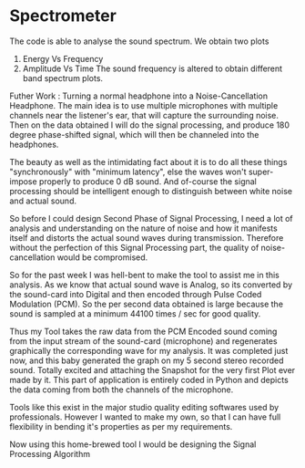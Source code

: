 # Spectrometer

The code is able to analyse the sound spectrum.
We obtain two plots
1. Energy Vs Frequency
2. Amplitude Vs Time
The sound frequency is altered to obtain different band spectrum plots.




Futher Work :
Turning a normal headphone into a Noise-Cancellation Headphone.
The main idea is to use multiple microphones with multiple channels near the listener's ear, that will capture the surrounding noise. Then on the data obtained I will do the signal processing, and produce 180 degree phase-shifted signal, which will then be channeled into the headphones.

The beauty as well as the intimidating fact about it is to do all these things "synchronously" with "minimum latency", else the waves won't super-impose properly to produce 0 dB sound. And of-course the signal processing should be intelligent enough to distinguish between white noise and actual sound.

So before I could design Second Phase of Signal Processing, I need a lot of analysis and understanding on the nature of noise and how it manifests itself and distorts the actual sound waves during transmission. Therefore without the perfection of this Signal Processing part, the quality of noise-cancellation would be compromised.

So for the past week I was hell-bent to make the tool to assist me in this analysis.
As we know that actual sound wave is Analog, so its converted by the sound-card into Digital and then encoded through Pulse Coded Modulation (PCM). So the per second data obtained is large because the sound is sampled at a minimum 44100 times / sec for good quality.

Thus my Tool takes the raw data from the PCM Encoded sound coming from the input stream of the sound-card (microphone) and regenerates graphically the corresponding wave for my analysis.
It was completed just now, and this baby generated the graph on my 5 second stereo recorded sound. Totally excited and attaching the Snapshot for the very first Plot ever made by it.
This part of application is entirely coded in Python and depicts the data coming from both the channels of the microphone.

Tools like this exist in the major studio quality editing softwares used by professionals. However I wanted to make my own, so that I can have full flexibility in bending it's properties as per my requirements.

Now using this home-brewed tool I would be designing the Signal Processing Algorithm
